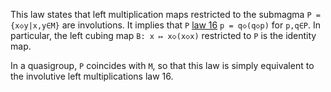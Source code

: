 This law states that left multiplication maps restricted to the submagma `P = {x◇y|x,y∈M}` are involutions.  It implies that `P`  [law 16](https://teorth.github.io/equational_theories/implications/?16) `p = q◇(q◇p)` for `p,q∈P`.  In particular, the left cubing map `B: x ↦ x◇(x◇x)` restricted to `P` is the identity map.

In a quasigroup, `P` coincides with `M`, so that this law is simply equivalent to the involutive left multiplications law 16.

